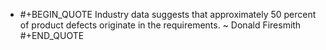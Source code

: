 - #+BEGIN_QUOTE
  Industry data suggests that approximately 50 percent of product defects originate in the requirements. 
                                                                                             ~ Donald Firesmith
  #+END_QUOTE